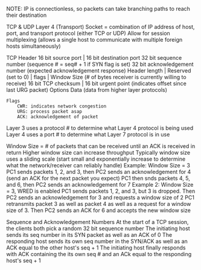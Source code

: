NOTE: IP is connectionless, so packets can take branching paths to reach their destination

TCP & UDP
	Layer 4 (Transport)
	Socket = combination of IP address of host, port, and transport protocol (either TCP or UDP)
	Allow for session multiplexing (allows a single host to communicate with multiple foreign hosts simultaneously)

TCP Header
	16 bit source port | 16 bit destination port
	32 bit sequence number (sequence # = seq# + 1 if SYN flag is set)
	32 bit acknowledgement number (expected acknowledgement response)
	Header length | Reserved (set to 0) | flags | Window Size (# of bytes receiver is currently willing to receive)
	16 bit TCP checksum | 16 bit urgent point (indicates offset since last URG packet)
	Options
	Data (data from higher layer protocols)

	Flags
		CWR: indicates network congestion
		URG: process packet asap
		ACK: acknowledgement of packet

Layer 3 uses a protocol # to determine what Layer 4 protocol is being used
Layer 4 uses a port # to determine what Layer 7 protocol is in use

Window Size = # of packets that can be received until an ACK is received in return
	Higher window size can increase throughput
	Typically window size uses a sliding scale (start small and exponentially increase to determine what the network/receiver can reliably handle)
	Example: Window Size = 3
		PC1 sends packets 1, 2, and 3, then PC2 sends an acknowledgement for 4 (send an ACK for the next packet you expect)
		PC1 then snds packets 4, 5, and 6, then PC2 sends an acknowledgement for 7
	Example 2: Window Size = 3, WRED is enabled
		PC1 sends packets 1, 2, and 3, but 3 is dropped. Then PC2 sends an acknowledgement for 3 and requests a window size of 2
		PC1 retransmits packet 3 as well as packet 4 as well as a request for a window size of 3. Then PC2 sends an ACK for 6 and accepts the new window size

Sequence and Acknowledgement Numbers
	At the start of a TCP session, the clients both pick a random 32 bit sequence number
	The initiating host sends its seq number in its SYN packet as well as an ACK of 0
	The responding host sends its own seq number in the SYN/ACK as well as an ACK equal to the other host's seq + 1
	The initiating host finally responds with ACK containing the its own seq # and an ACk equal to the responding host's seq + 1